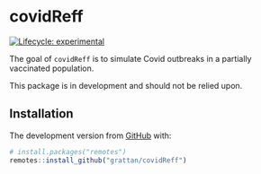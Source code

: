 
<!-- README.md is generated from README.Rmd. Please edit that file -->

# covidReff

<!-- badges: start -->

[![Lifecycle:
experimental](https://img.shields.io/badge/lifecycle-experimental-orange.svg)](https://www.tidyverse.org/lifecycle/#experimental)
<!-- badges: end -->

The goal of `covidReff` is to simulate Covid outbreaks in a partially
vaccinated population.

This package is in development and should not be relied upon.

## Installation

The development version from [GitHub](https://github.com/) with:

``` r
# install.packages("remotes")
remotes::install_github("grattan/covidReff")
```
